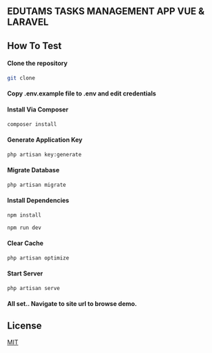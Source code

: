 ## EDUTAMS TASKS MANAGEMENT APP VUE & LARAVEL

## How To Test

#### Clone the repository

```bash
git clone
```

#### Copy .env.example file to .env and edit credentials

#### Install Via Composer

```bash
composer install
```

#### Generate Application Key

```bash
php artisan key:generate
```

#### Migrate Database

```bash
php artisan migrate
```

#### Install Dependencies

```bash
npm install

npm run dev
```

#### Clear Cache

```bash
php artisan optimize
```

#### Start Server

```bash
php artisan serve
```

#### All set.. Navigate to site url to browse demo. 


## License
[MIT](https://choosealicense.com/licenses/mit/)